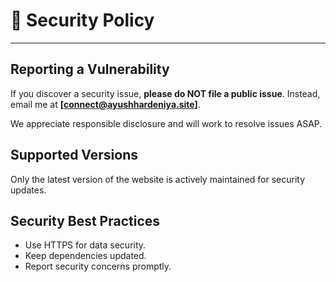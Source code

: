 # 🔐 Security Policy 

---

## Reporting a Vulnerability  
If you discover a security issue, **please do NOT file a public issue**. Instead, email me at **[connect@ayushhardeniya.site]**. 

We appreciate responsible disclosure and will work to resolve issues ASAP.  

## Supported Versions  
Only the latest version of the website is actively maintained for security updates.  

## Security Best Practices  
- Use HTTPS for data security.  
- Keep dependencies updated.  
- Report security concerns promptly.  

